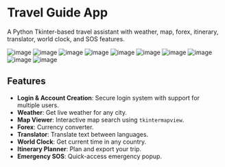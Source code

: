 # Travel Guide App

A Python Tkinter-based travel assistant with weather, map, forex, itinerary, translator, world clock, and SOS features.

![image](https://github.com/user-attachments/assets/520198ae-f109-4c43-91db-8be81ca4e6f5)
![image](https://github.com/user-attachments/assets/e0865881-9c1d-496a-886b-8614ad648630)
![image](https://github.com/user-attachments/assets/e703c92a-f609-41bf-b309-3888d4af1483)
![image](https://github.com/user-attachments/assets/ba6f452c-b669-46fa-8705-5d31cb714583)
![image](https://github.com/user-attachments/assets/3e245e29-8073-4cf3-b6b6-7f7e3bf18de5)
![image](https://github.com/user-attachments/assets/087bf8bb-781f-4b22-9489-24dc2f477484)
![image](https://github.com/user-attachments/assets/056bd200-d038-45e5-85f6-1461e4dedd7a)
![image](https://github.com/user-attachments/assets/98e07e7b-d00a-4a8b-b5aa-870e4fa401b1)
![image](https://github.com/user-attachments/assets/b7093ed6-5283-4364-997f-9c8c3ec4b998)
![image](https://github.com/user-attachments/assets/0d94bf4f-c321-4e3b-b86b-4cf2806cc4ed)










## Features

- **Login & Account Creation**: Secure login system with support for multiple users.
- **Weather**: Get live weather for any city.
- **Map Viewer**: Interactive map search using `tkintermapview`.
- **Forex**: Currency converter.
- **Translator**: Translate text between languages.
- **World Clock**: Get current time in any country.
- **Itinerary Planner**: Plan and export your trip.
- **Emergency SOS**: Quick-access emergency popup.



